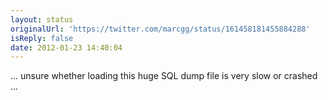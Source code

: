 ```yaml
---
layout: status
originalUrl: 'https://twitter.com/marcgg/status/161458181455884288'
isReply: false
date: 2012-01-23 14:40:04
---
```


... unsure whether loading this huge SQL dump file is very slow or crashed ...
